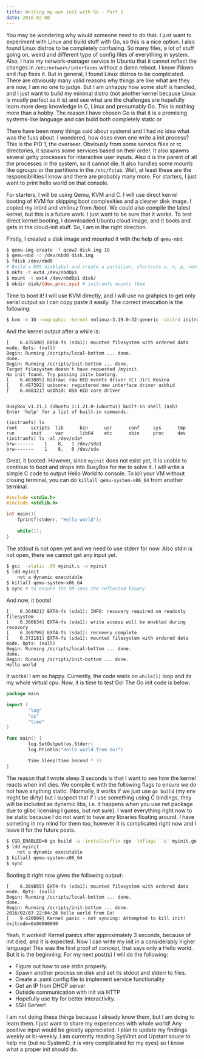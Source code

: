 ```yaml
---
title: Writing my own init with Go - Part 1
date: 2016-02-08
---
```


You may be wondering why would someone need to do that. I just want to experiment with Linux and build stuff with Go, so this is a nice option. I also found Linux distros to be completely confusing. So many files, a lot of stuff going on, weird and different type of config files of everything in system. Also, I hate my network-manager service in Ubuntu that it cannot reflect the changes in `/etc/network/interfaces` without a damn reboot. I know ifdown and ifup fixes it. But in general, I found Linux distros to be complicated. There are obviously many valid reasons why things are like what are they are now, I am no one to judge. But I am unhappy how some stuff is handled, and I just want to build my minimal distro (not another kernel because Linux is mostly perfect as it is) and see what are the challenges are hopefully learn more deep knowledge in C, Linux and presumably Go. This is nothing more than a hobby. The reason I have chosen Go is that it is a promising systems-like language and can build both completely static or 

There have been many things said about systemd and I had no idea what was the fuss about. I wondered, how does even one write a init process? This is the PID 1, the overseer. Obviously from some service files or rc directories, it spawns some services based on their order. It also spawns several getty processes for interactive user inputs. Also it is the parent of all the processes in the system, so it cannot die. It also handles some mounts like cgroups or the partitions in the `/etc/fstab`. Well, at least these are the responsibilities I know and there are probably many more. For starters, I just want to print hello world on that console. 

For starters, I will be using Qemu, KVM and C. I will use direct kernel booting of KVM for skipping boot complexities and a cleaner disk image. I copied my intird and vmlinuz from /boot. We could also compile the latest kernel, but this is a future work. I just want to be sure that it works. To test direct kernel booting, I downloaded Ubuntu cloud image, and it boots and gets in the cloud-init stuff. So, I am in the right direction. 

Firstly, I created a disk image and mounted it with the help of `qemu-nbd`. 

```bash
$ qemu-img create -f qcow2 disk.img 1G
$ qemu-nbd -c /dev/nbd0 disk.img 
$ fdisk /dev/nbd0 
# Build a DOS disklabel and create a partition, shortcuts o, n, p, <enter>, <enter>, w
$ mkfs -t ext4 /dev/nbd0p1
$ mount -t ext4 /dev/nbd0p1 disk/
$ mkdir disk/{dev,proc,sys} # initramfs mounts them
```

Time to boot it! I will use KVM directly, and I will use no grahpics to get only serial output so I can copy paste it easily. The correct invocation is the following:

```bash
$ kvm -m 1G -nographic -kernel vmlinuz-3.19.0-32-generic -initrd initrd.img-3.19.0-32-generic -append "console=ttyS0 root=/dev/sda1 init=/myinit selinux=0" -hda disk.img
```

And the kernel output after a while is:

```text
[    6.435500] EXT4-fs (sda1): mounted filesystem with ordered data mode. Opts: (null)
Begin: Running /scripts/local-bottom ... done.
done.
Begin: Running /scripts/init-bottom ... done.
Target filesystem doesn't have requested /myinit.
No init found. Try passing init= bootarg.
[    6.483805] hidraw: raw HID events driver (C) Jiri Kosina
[    6.487392] usbcore: registered new interface driver usbhid
[    6.488321] usbhid: USB HID core driver


BusyBox v1.21.1 (Ubuntu 1:1.21.0-1ubuntu1) built-in shell (ash)
Enter 'help' for a list of built-in commands.

(initramfs) ls
root     scripts  lib      bin      usr      conf     sys      tmp
run      init     var      lib64    etc      sbin     proc     dev
(initramfs) ls -al /dev/sda*
brw-------    1    8,   1 /dev/sda1
brw-------    1    8,   0 /dev/sda
```

Great, it booted. However, since `myinit` does not exist yet, It is unable to continue to boot and drops into BusyBox for me to solve it. I will write a simple C code to output Hello World to console. To kill your VM without closing terminal, you can do `killall qemu-system-x86_64` from another terminal. 

```c
#include <stdio.h>
#include <stdlib.h>

int main(){
	fprintf(stderr, "Hello world");
	
	while(1);
}
```

The stdout is not open yet and we need to use stderr for now. Also stdin is not open, there we cannot get any input yet.

```bash
$ gcc  -static -O0 myinit.c -o myinit
$ ldd myinit
	not a dynamic executable
$ killall qemu-system-x86_64 
$ sync # to ensure the VM sees the reflected binary.
```

And now, it boots!

```
[    6.364921] EXT4-fs (sda1): INFO: recovery required on readonly filesystem
[    6.366634] EXT4-fs (sda1): write access will be enabled during recovery
[    6.369799] EXT4-fs (sda1): recovery complete
[    6.372181] EXT4-fs (sda1): mounted filesystem with ordered data mode. Opts: (null)
Begin: Running /scripts/local-bottom ... done.
done.
Begin: Running /scripts/init-bottom ... done.
Hello world
```

It works! I am so happy. Currently, the code waits on `while(1)` loop and its my whole virtual cpu. Now, it is time to test Go! The Go init code is below: 

```go
package main

import (
        "log"
        "os"
        "time"
)

func main() {
        log.SetOutput(os.Stderr)
        log.Println("Hello world from Go!")

        time.Sleep(time.Second * 3)
}
```

The reason that I wrote sleep 3 seconds is that I want to see how the kernel reacts when init dies. We complie it with the following flags to ensure we do not have anything static. (Normally, it works if we just use `go build` (my env might be dirty) but I suspect that if I use something using C bindings, they will be included as dynamic libs, i.e. it happens when you use net package due to glibc licensing I guess, but not sure). I want everything right now to be static because I do not want to have any libraries floating around. I have someting in my mind for them too, however it is complicated right now and I leave it for the future posts.

```bash
$ CGO_ENABLED=0 go build -a -installsuffix cgo -ldflags '-s' myinit.go
$ ldd myinit
	not a dynamic executable
$ killall qemu-system-x86_64  
$ sync 
```

Booting it right now gives the following output:

```
[    6.369855] EXT4-fs (sda1): mounted filesystem with ordered data mode. Opts: (null)
Begin: Running /scripts/local-bottom ... done.
done.
Begin: Running /scripts/init-bottom ... done.
2016/02/07 22:04:26 Hello world from Go!
[    9.420099] Kernel panic - not syncing: Attempted to kill init! exitcode=0x00000000	
```

Yeah, it worked! Kernel panics after approximately 3 seconds, because of init died, and it is expected. Now I can write my init in a considerably higher language! This was the first proof of concept, that says only a Hello world. But it is the beginning. For my next post(s) I will do the following:

- Figure out how to use stdin properly. 
- Spawn another process on disk and set its stdout and stderr to files. 
- Create a .yaml config file to implement service functionality
- Get an IP from DHCP server
- Outside communication with init via HTTP
- Hopefully use tty for better interactivity.
- SSH Server!

I am not doing these things because I already know them, but I am doing to learn them. I just want to share my experiences with whole world! Any positive input would be greatly appreciated. I plan to update my findings weekly or bi-weekly. I am currently reading SysVInit and Upstart souce to help me (but no SystemD, it is very complicated for my eyes) so I know what a proper init should do.
